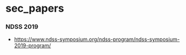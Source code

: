 # sec_papers

### NDSS 2019
  * https://www.ndss-symposium.org/ndss-program/ndss-symposium-2019-program/
